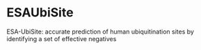 # ESAUbiSite
ESA-UbiSite: accurate prediction of human ubiquitination sites by identifying a set of effective negatives
